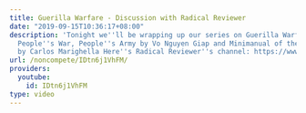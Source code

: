 ```yaml
---
title: Guerilla Warfare - Discussion with Radical Reviewer
date: "2019-09-15T10:36:17+08:00"
description: 'Tonight we''ll be wrapping up our series on Guerilla Warfare featuring
  People''s War, People''s Army by Vo Nguyen Giap and Minimanual of the Urban Guerilla
  by Carlos Marighella Here''s Radical Reviewer''s channel: https://www.youtube.com/channel/UC_V9wKk1Dd2rpZ4fxj7pKXA'
url: /noncompete/IDtn6j1VhFM/
providers:
  youtube:
    id: IDtn6j1VhFM
type: video
---
```

